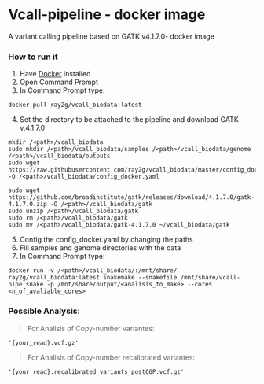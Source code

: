 # Vcall-pipeline - docker image
A variant calling pipeline based on GATK v4.1.7.0- docker image 


### How to run it
1. Have [Docker](https://www.docker.com/get-started) installed
2. Open Command Prompt
3. In Command Prompt type: 

```
docker pull ray2g/vcall_biodata:latest
```
4. Set the directory to be attached to the pipeline and download GATK v.4.1.7.0

```
mkdir /<path>/vcall_biodata 
sudo mkdir /<path>/vcall_biodata/samples /<path>/vcall_biodata/genome /<path>/vcall_biodata/outputs 
sudo wget https://raw.githubusercontent.com/ray2g/vcall_biodata/master/config_docker.yaml -O /<path>/vcall_biodata/config_docker.yaml
```
```
sudo wget https://github.com/broadinstitute/gatk/releases/download/4.1.7.0/gatk-4.1.7.0.zip -O /<path>/vcall_biodata/gatk
sudo unzip /<path>/vcall_biodata/gatk 
sudo rm /<path>/vcall_biodata/gatk 
sudo mv /<path>/vcall_biodata/gatk-4.1.7.0 ~/vcall_biodata/gatk
```

5. Config the config_docker.yaml by changing the paths
6. Fill samples and genome directories with the data 
7. In Command Prompt type:

```
docker run -v /<path>/vcall_biodata/:/mnt/share/ ray2g/vcall_biodata:latest snakemake --snakefile /mnt/share/vcall-pipe.snake -p /mnt/share/output/<analisis_to_make> --cores <n_of_avaliable_cores>
```
### Possible Analysis:

> For Analisis of Copy-number variantes:
```
'{your_read}.vcf.gz'
```
> For Analisis of Copy-number recalibrated variantes:
```
'{your_read}.recalibrated_variants_postCGP.vcf.gz'
```
